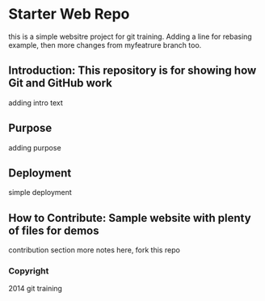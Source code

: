 # Starter Web Repo

this is a simple websitre project for git training.  Adding a line
for rebasing example, then
more changes from myfeatrure branch too.

## Introduction: This repository is for showing how Git and GitHub work
adding intro text

## Purpose
adding purpose

## Deployment
simple deployment

## How to Contribute: Sample website with plenty of files for demos
contribution section
more notes here, fork this repo

### Copyright

2014 git training
